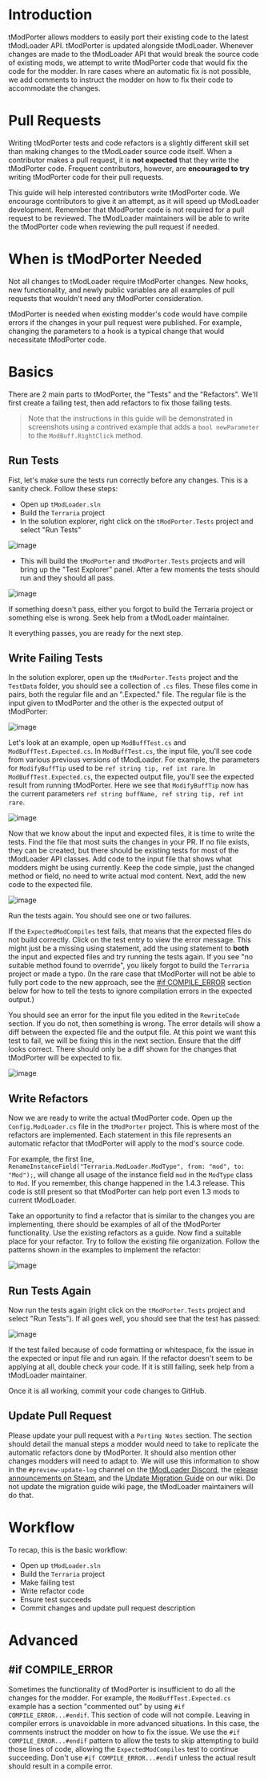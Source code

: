 # Introduction
tModPorter allows modders to easily port their existing code to the latest tModLoader API. tModPorter is updated alongside tModLoader. Whenever changes are made to the tModLoader API that would break the source code of existing mods, we attempt to write tModPorter code that would fix the code for the modder. In rare cases where an automatic fix is not possible, we add comments to instruct the modder on how to fix their code to accommodate the changes.

# Pull Requests
Writing tModPorter tests and code refactors is a slightly different skill set than making changes to the tModLoader source code itself. When a contributor makes a pull request, it is **not expected** that they write the tModPorter code. Frequent contributors, however, are **encouraged to try** writing tModPorter code for their pull requests. 

This guide will help interested contributors write tModPorter code. We encourage contributors to give it an attempt, as it will speed up tModLoader development. Remember that tModPorter code is not required for a pull request to be reviewed. The tModLoader maintainers will be able to write the tModPorter code when reviewing the pull request if needed.

# When is tModPorter Needed
Not all changes to tModLoader require tModPorter changes. New hooks, new functionality, and newly public variables are all examples of pull requests that wouldn't need any tModPorter consideration. 

tModPorter is needed when existing modder's code would have compile errors if the changes in your pull request were published. For example, changing the parameters to a hook is a typical change that would necessitate tModPorter code.

# Basics
There are 2 main parts to tModPorter, the "Tests" and the "Refactors". We'll first create a failing test, then add refactors to fix those failing tests.

> Note that the instructions in this guide will be demonstrated in screenshots using a contrived example that adds a `bool newParameter` to the `ModBuff.RightClick` method.

## Run Tests
Fist, let's make sure the tests run correctly before any changes. This is a sanity check. Follow these steps:

* Open up `tModLoader.sln`
* Build the `Terraria` project
* In the solution explorer, right click on the `tModPorter.Tests` project and select "Run Tests"   
 
![image](https://github.com/tModLoader/tModLoader/assets/4522492/d5b7a4c9-840e-4491-b1a7-580088c525de)

* This will build the `tModPorter` and `tModPorter.Tests` projects and will bring up the "Test Explorer" panel. After a few moments the tests should run and they should all pass.    

![image](https://github.com/tModLoader/tModLoader/assets/4522492/06e77f8d-29f1-4bbf-ad3f-9edd178f2d15)

If something doesn't pass, either you forgot to build the Terraria project or something else is wrong. Seek help from a tModLoader maintainer.

It everything passes, you are ready for the next step.

## Write Failing Tests
In the solution explorer, open up the `tModPorter.Tests` project and the `TestData` folder, you should see a collection of `.cs` files. These files come in pairs, both the regular file and an ".Expected." file. The regular file is the input given to tModPorter and the other is the expected output of tModPorter:     

![image](https://github.com/tModLoader/tModLoader/assets/4522492/4d8a8f65-056e-4237-b623-d24815e64cb4)

Let's look at an example, open up `ModBuffTest.cs` and `ModBuffTest.Expected.cs`. In `ModBuffTest.cs`, the input file, you'll see code from various previous versions of tModLoader. For example, the parameters for `ModifyBuffTip` used to be `ref string tip, ref int rare`. In `ModBuffTest.Expected.cs`, the expected output file, you'll see the expected result from running tModPorter. Here we see that `ModifyBuffTip` now has the current parameters `ref string buffName, ref string tip, ref int rare`.     

![image](https://github.com/tModLoader/tModLoader/assets/4522492/368665d9-6ea2-4579-a331-b7c3804f67ae)

Now that we know about the input and expected files, it is time to write the tests. Find the file that most suits the changes in your PR. If no file exists, they can be created, but there should be existing tests for most of the tModLoader API classes. Add code to the input file that shows what modders might be using currently. Keep the code simple, just the changed method or field, no need to write actual mod content. Next, add the new code to the expected file.    

![image](https://github.com/tModLoader/tModLoader/assets/4522492/bb43636e-a542-439e-91dc-1491067c81d2)

Run the tests again. You should see one or two failures. 

If the `ExpectedModCompiles` test fails, that means that the expected files do not build correctly. Click on the test entry to view the error message. This might just be a missing using statement, add the using statement to **both** the input and expected files and try running the tests again. If you see "no suitable method found to override", you likely forgot to build the `Terraria` project or made a typo. (In the rare case that tModPorter will not be able to fully port code to the new approach, see the [#if COMPILE_ERROR](https://github.com/tModLoader/tModLoader/wiki/_new#if-compile_error) section below for how to tell the tests to ignore compilation errors in the expected output.)

You should see an error for the input file you edited in the `RewriteCode` section. If you do not, then something is wrong. The error details will show a diff between the expected file and the output file. At this point we want this test to fail, we will be fixing this in the next section. Ensure that the diff looks correct. There should only be a diff shown for the changes that tModPorter will be expected to fix.     

![image](https://github.com/tModLoader/tModLoader/assets/4522492/80ca328e-0a78-46a9-b73c-01a429411851)

## Write Refactors
Now we are ready to write the actual tModPorter code. Open up the `Config.ModLoader.cs` file in the `tModPorter` project. This is where most of the refactors are implemented. Each statement in this file represents an automatic refactor that tModPorter will apply to the mod's source code. 

For example, the first line, `RenameInstanceField("Terraria.ModLoader.ModType", from: "mod", to: "Mod");`, will change all usage of the instance field `mod` in the `ModType` class to `Mod`. If you remember, this change happened in the 1.4.3 release. This code is still present so that tModPorter can help port even 1.3 mods to current tModLoader.

Take an opportunity to find a refactor that is similar to the changes you are implementing, there should be examples of all of the tModPorter functionality. Use the existing refactors as a guide. Now find a suitable place for your refactor. Try to follow the existing file organization. Follow the patterns shown in the examples to implement the refactor:    

![image](https://github.com/tModLoader/tModLoader/assets/4522492/2a7301cb-ddc5-48c4-9478-f232d2362e6b)

## Run Tests Again
Now run the tests again (right click on the `tModPorter.Tests` project and select "Run Tests"). If all goes well, you should see that the test has passed:    

![image](https://github.com/tModLoader/tModLoader/assets/4522492/e2089eef-caf2-4e29-ba5b-0ef0ae3a01b3)

If the test failed because of code formatting or whitespace, fix the issue in the expected or input file and run again. If the refactor doesn't seem to be applying at all, double check your code. If it is still failing, seek help from a tModLoader maintainer.

Once it is all working, commit your code changes to GitHub.

## Update Pull Request
Please update your pull request with a `Porting Notes` section. The section should detail the manual steps a modder would need to take to replicate the automatic refactors done by tModPorter. It should also mention other changes modders will need to adapt to. We will use this information to show in the `#preview-update-log` channel on the [tModLoader Discord](https://discord.gg/tmodloader), the [release announcements on Steam](https://steamcommunity.com/app/1281930/allnews/), and the [Update Migration Guide](https://github.com/tModLoader/tModLoader/wiki/Update-Migration-Guide) on our wiki. Do not update the migration guide wiki page, the tModLoader maintainers will do that.

# Workflow
To recap, this is the basic workflow:

* Open up `tModLoader.sln`
* Build the `Terraria` project
* Make failing test
* Write refactor code
* Ensure test succeeds
* Commit changes and update pull request description

# Advanced
## #if COMPILE_ERROR
Sometimes the functionality of tModPorter is insufficient to do all the changes for the modder. For example, the `ModBuffTest.Expected.cs` example has a section "commented out" by using `#if COMPILE_ERROR...#endif`. This section of code will not compile. Leaving in compiler errors is unavoidable in more advanced situations. In this case, the comments instruct the modder on how to fix the issue. We use the `#if COMPILE_ERROR...#endif` pattern to allow the tests to skip attempting to build those lines of code, allowing the `ExpectedModCompiles` test to continue succeeding. Don't use `#if COMPILE_ERROR...#endif` unless the actual result should result in a compile error. 